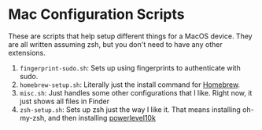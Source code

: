 # Mac Configuration Scripts

These are scripts that help setup different things for a MacOS device. They are all written assuming zsh, but you don't need to have any other extensions.

1. `fingerprint-sudo.sh`: Sets up using fingerprints to authenticate with sudo.
2. `homebrew-setup.sh`: Literally just the install command for [Homebrew](https://brew.sh/).
3. `misc.sh`: Just handles some other configurations that I like. Right now, it just shows all files in Finder
4. `zsh-setup.sh`: Sets up zsh just the way I like it. That means installing oh-my-zsh, and then installing [powerlevel10k](https://github.com/romkatv/powerlevel10k)